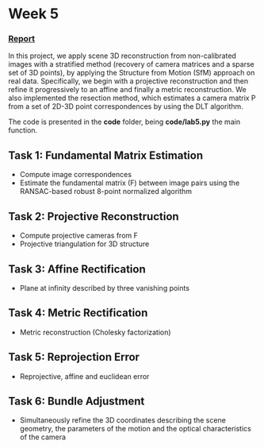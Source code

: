 # Week 5

### [Report](https://github.com/IanRiera/MCV-M4-3D-Vision/blob/master/structure_from_motion/M4_Lab5_Team7.pdf)

In this project, we apply scene 3D reconstruction from non-calibrated images with a stratified method (recovery of camera matrices and a sparse set of 3D points), by applying the Structure from Motion (SfM) approach on real data. Specifically, we begin with a projective reconstruction and then refine it progressively to an affine and finally a metric reconstruction. We also implemented the resection method, which estimates a camera matrix P from a set of 2D-3D point correspondences by using the DLT algorithm.

The code is presented in the **code** folder, being **code/lab5.py** the main function. 

## Task 1: Fundamental Matrix Estimation
* Compute image correspondences
* Estimate the fundamental matrix (F) between image pairs using the RANSAC-based robust 8-point normalized algorithm

## Task 2: Projective Reconstruction
* Compute projective cameras from F
* Projective triangulation for 3D structure

## Task 3: Affine Rectification
* Plane at infinity described by three vanishing points

## Task 4: Metric Rectification
* Metric reconstruction (Cholesky factorization)

## Task 5: Reprojection Error
* Reprojective, affine and euclidean error

## Task 6: Bundle Adjustment
* Simultaneously refine the 3D coordinates describing the scene geometry, the parameters of the motion and the optical characteristics of the camera
